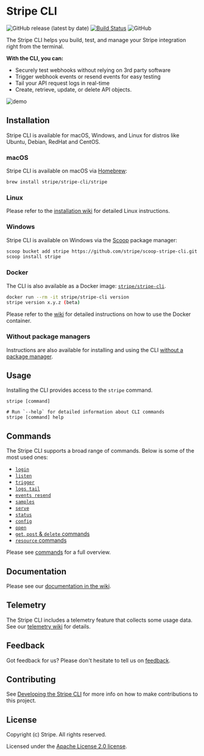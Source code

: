 # Stripe CLI

![GitHub release (latest by date)](https://img.shields.io/github/v/release/stripe/stripe-cli)
[![Build Status](https://travis-ci.org/stripe/stripe-cli.svg?branch=master)](https://travis-ci.org/stripe/stripe-cli)
![GitHub](https://img.shields.io/github/license/stripe/stripe-cli)

The Stripe CLI helps you build, test, and manage your Stripe integration right from the terminal.

**With the CLI, you can:**

- Securely test webhooks without relying on 3rd party software
- Trigger webhook events or resend events for easy testing
- Tail your API request logs in real-time
- Create, retrieve, update, or delete API objects.

![demo](docs/demo.gif)

## Installation

Stripe CLI is available for macOS, Windows, and Linux for distros like Ubuntu, Debian, RedHat and CentOS.

### macOS

Stripe CLI is available on macOS via [Homebrew](https://brew.sh/):

```sh
brew install stripe/stripe-cli/stripe
```

### Linux

Please refer to the [installation wiki](../../wiki/installation#linux) for detailed Linux instructions.

### Windows

Stripe CLI is available on Windows via the [Scoop](https://scoop.sh/) package manager:

```sh
scoop bucket add stripe https://github.com/stripe/scoop-stripe-cli.git
scoop install stripe
```

### Docker

The CLI is also available as a Docker image: [`stripe/stripe-cli`](https://hub.docker.com/r/stripe/stripe-cli).

```sh
docker run --rm -it stripe/stripe-cli version
stripe version x.y.z (beta)
```

Please refer to the [wiki](../../wiki/Using-with-Docker) for detailed instructions on how to use the Docker container.

### Without package managers

Instructions are also available for installing and using the CLI [without a package manager](https://github.com/stripe/stripe-cli/wiki/Installing-and-updating#without-a-package-manager).

## Usage

Installing the CLI provides access to the `stripe` command.

```sh-session
stripe [command]

# Run `--help` for detailed information about CLI commands
stripe [command] help
```

## Commands

The Stripe CLI supports a broad range of commands. Below is some of the most used ones:
- [`login`](../../wiki/login-command)
- [`listen`](../../wiki/listen-command)
- [`trigger`](../../wiki/trigger-command)
- [`logs tail`](../../wiki/logs-tail-command)
- [`events resend`](../../wiki/events-resend-command)
- [`samples`](../../wiki/samples-command)
- [`serve`](../../wiki/serve-command)
- [`status`](../../wiki/status-command)
- [`config`](../../wiki/config-command)
- [`open`](../../wiki/open-command)
- [`get`, `post` & `delete` commands](../../wiki/http-(get,-post-&-delete)-commands)
- [`resource` commands](../../wiki/resource-commands)

Please see [commands](../../wiki/commands) for a full overview.

## Documentation

Please see our [documentation in the wiki](../../wiki).

## Telemetry

The Stripe CLI includes a telemetry feature that collects some usage data. See our [telemetry wiki](../../wiki/telemetry) for details.

## Feedback

Got feedback for us? Please don't hesitate to tell us on [feedback](https://stri.pe/cli-feedback).

## Contributing

See [Developing the Stripe CLI](../../wiki/developing-the-stripe-cli) for more info on how to make contributions to this project.

## License
Copyright (c) Stripe. All rights reserved.

Licensed under the [Apache License 2.0 license](blob/master/LICENSE).

